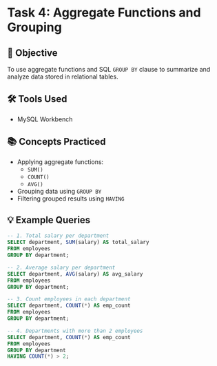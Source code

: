 # Task 4: Aggregate Functions and Grouping

## 🎯 Objective
To use aggregate functions and SQL `GROUP BY` clause to summarize and analyze data stored in relational tables.

## 🛠 Tools Used

- MySQL Workbench

## 📚 Concepts Practiced
- Applying aggregate functions:
  - `SUM()`
  - `COUNT()`
  - `AVG()`
- Grouping data using `GROUP BY`
- Filtering grouped results using `HAVING`

## 💡 Example Queries
```sql
-- 1. Total salary per department
SELECT department, SUM(salary) AS total_salary
FROM employees
GROUP BY department;

-- 2. Average salary per department
SELECT department, AVG(salary) AS avg_salary
FROM employees
GROUP BY department;

-- 3. Count employees in each department
SELECT department, COUNT(*) AS emp_count
FROM employees
GROUP BY department;

-- 4. Departments with more than 2 employees
SELECT department, COUNT(*) AS emp_count
FROM employees
GROUP BY department
HAVING COUNT(*) > 2;
